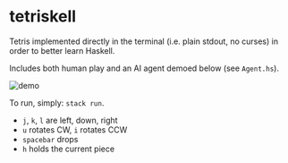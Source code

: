 # tetriskell

Tetris implemented directly in the terminal (i.e. plain stdout, no curses) in order to better learn Haskell.

Includes both human play and an AI agent demoed below (see `Agent.hs`).

![demo](demo2.gif)

To run, simply: `stack run`.

- `j`, `k`, `l` are left, down, right
- `u` rotates CW, `i` rotates CCW
- `spacebar` drops
- `h` holds the current piece
